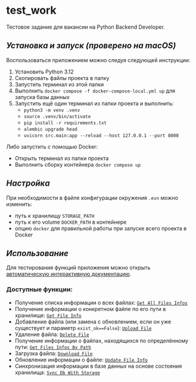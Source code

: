 # test_work
Тестовое задание для вакансии на Python Backend Developer.

## _Установка и запуск_ _(проверено на macOS)_
Воспользоваться приложением можно следуя следующей инструкции:
1. Установить Python 3.12
2. Скопировать файлы проекта в папку
3. Запустить терминал из этой папки
4. Выполнить `docker compose -f docker-compose-local.yml up` для запуска базы данных
5. Запустить ещё один терминал из папки проекта и выполнить:
   - `python3 -m venv .venv`
   - `source .venv/bin/activate`
   - `pip install -r requirements.txt`
   - `alembic upgrade head`
   - `uvicorn src.main:app --reload --host 127.0.0.1 --port 8000`

Либо запустить с помощью Docker:
   - Открыть терминал из папки проекта
   - Выполнить сборку контейнера `docker compose up`

## _Настройка_
При необходимости в файле конфигурации окружения `.evn` можно изменить:
   - путь к хранилищу `STORAGE_PATH`
   - путь к его volume `DOCKER_PATH` в контейнере
   - опцию `docker` для правильной работы при запуске всего проекта в Docker

## _Использование_
Для тестирования функций приложения можно открыть [автоматическую интерактивную документацию](http://127.0.0.1:8000/docs#).
### ****Доступные функции:****
* Получение списка информации о всех файлах: [`Get All Files Infos`](http://127.0.0.1:8000/docs#/file/get_all_files_infos_files__get)
* Получение информации о конкретном файле по его пути в хранилище: [`Get File Info`](http://127.0.0.1:8000/docs#/file/get_file_info_files_file_get)
* Добавление файла (или замена с обновлением, если он уже существует и параметр `exist_ok==False`): [`Upload File`](http://127.0.0.1:8000/docs#/file/upload_file_files_upload_post)
* Удаление файла: [`Delete File`](http://127.0.0.1:8000/docs#/file/delete_file_files_delete_delete)
* Получение информации о файлах, находящихся по определённому пути: [`Get Files Infos By Path`](http://127.0.0.1:8000/docs#/file/get_files_infos_by_path_files_path_get)
* Загрузка файла: [`Download File`](http://127.0.0.1:8000/docs#/file/download_file_files_download_get)
* Обновление информации о файле: [`Update File Info`](http://127.0.0.1:8000/docs#/file/update_file_info_files_update_patch)
* Синхронизация информации в базе данных на основе состояния хранилища: [`Sync Db With Storage`](http://127.0.0.1:8000/docs#/file/sync_db_with_storage_files_sync_get)
